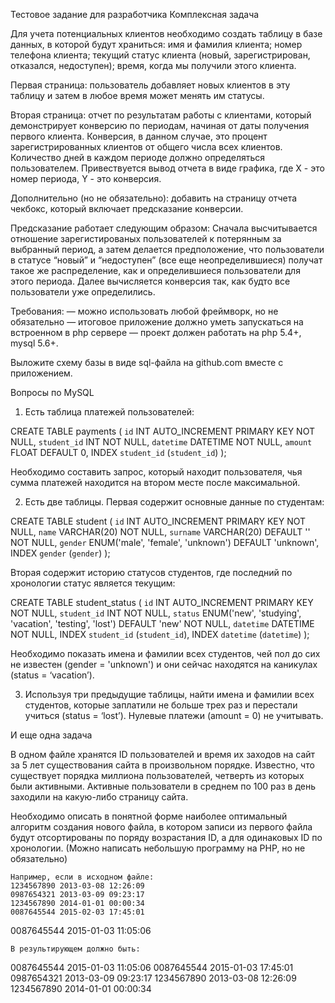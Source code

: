 Тестовое задание для разработчика
Комплексная задача

Для учета потенциальных клиентов необходимо создать таблицу в базе данных, в которой будут храниться:
имя и фамилия клиента;
номер телефона клиента;
текущий статус клиента (новый, зарегистрирован, отказался, недоступен);
время, когда мы получили этого клиента.

Первая страница: пользователь добавляет новых клиентов в эту таблицу и затем в любое время может менять им статусы.

Вторая страница: отчет по результатам работы с клиентами, который демонстрирует конверсию по периодам, начиная от даты получения первого клиента. Конверсия, в данном случае, это процент зарегистрированных клиентов от общего числа всех клиентов. Количество дней в каждом периоде должно определяться пользователем. Привествуется вывод отчета в виде графика, где X - это номер периода, Y - это конверсия.

Дополнительно (но не обязательно): добавить на страницу отчета чекбокс, который включает предсказание конверсии. 

Предсказание работает следующим образом: Сначала высчитывается отношение зарегистированых пользователей к потерянным за выбранный период, а затем делается предположение, что пользователи в статусе “новый” и “недоступен” (все еще неопределившиеся) получат такое же распределение, как и определившиеся пользователи для этого периода. Далее вычисляется конверсия так, как будто все пользователи уже определились.

Требования:
— можно использовать любой фреймворк, но не обязательно
— итоговое приложение должно уметь запускаться на встроенном в php сервере
— проект должен работать на  php 5.4+, mysql 5.6+.

Выложите схему базы в виде sql-файла на github.com вместе с приложением.

Вопросы по MySQL

1. Есть таблица платежей пользователей:

CREATE TABLE payments (
`id` INT AUTO_INCREMENT PRIMARY KEY NOT NULL,
`student_id` INT NOT NULL,
`datetime` DATETIME NOT NULL,
`amount` FLOAT DEFAULT 0,
INDEX `student_id` (`student_id`)
);

Необходимо составить запрос, который находит пользователя, чья сумма платежей находится на втором месте после максимальной.


2. Есть две таблицы. Первая содержит основные данные по студентам:

CREATE TABLE student (
`id` INT AUTO_INCREMENT PRIMARY KEY NOT NULL,
`name` VARCHAR(20) NOT NULL,
`surname` VARCHAR(20) DEFAULT '' NOT NULL,
`gender` ENUM('male', 'female', 'unknown') DEFAULT 'unknown',
INDEX `gender` (`gender`)
);

Вторая содержит историю статусов студентов, где последний по хронологии статус является текущим:

CREATE TABLE student_status (
`id` INT AUTO_INCREMENT PRIMARY KEY NOT NULL,
`student_id` INT NOT NULL,
`status` ENUM('new', 'studying', 'vacation', 'testing', 'lost') DEFAULT 'new' NOT NULL,
`datetime` DATETIME NOT NULL,
INDEX `student_id` (`student_id`),
INDEX `datetime` (`datetime`)
);


Необходимо показать имена и фамилии всех студентов, чей пол до сих не известен (gender = 'unknown') и они сейчас находятся на каникулах (status = ‘vacation’).



3. Используя три предыдущие таблицы, найти имена и фамилии всех студентов, которые заплатили не больше трех раз и перестали учиться (status = ‘lost’). Нулевые платежи (amount = 0) не учитывать.


И еще одна задача

В одном файле хранятся ID пользователей и время их заходов на сайт за 5 лет существования сайта в произвольном порядке. Известно, что существует порядка миллиона пользователей, четверть из которых были активными. Активные пользователи в среднем по 100 раз в день заходили на какую-либо страницу сайта.

Необходимо описать в понятной форме наиболее оптимальный алгоритм создания нового файла, в котором записи из первого файла будут отсортированы по поряду возрастания ID, а для одинаковых ID по хронологии. (Можно написать небольшую программу на PHP, но не обязательно)

    Например, если в исходном файле:
    1234567890 2013-03-08 12:26:09
    0987654321 2013-03-09 09:23:17
    1234567890 2014-01-01 00:00:34
    0087645544 2015-02-03 17:45:01
0087645544 2015-01-03 11:05:06

    В результирующем должно быть:
0087645544 2015-01-03 11:05:06
0087645544 2015-01-03 17:45:01
0987654321 2013-03-09 09:23:17
1234567890 2013-03-08 12:26:09
1234567890 2014-01-01 00:00:34